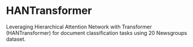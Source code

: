 # HANTransformer
Leveraging Hierarchical Attention Network with Transformer (HANTransformer) for document classification tasks using 20 Newsgroups dataset.
